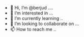 - 👋 Hi, I’m @berjud ....
- 👀 I’m interested in ...
- 🌱 I’m currently learning ..
- 💞️ I’m looking to collaborate on ...
- 📫 How to reach me ..

  
<!---
berjud/berjud is a ✨ special ✨ repository because its `README.md` (this file) appears on your GitHub profile.
You can click the Preview link to take a look at your changes.
--->
